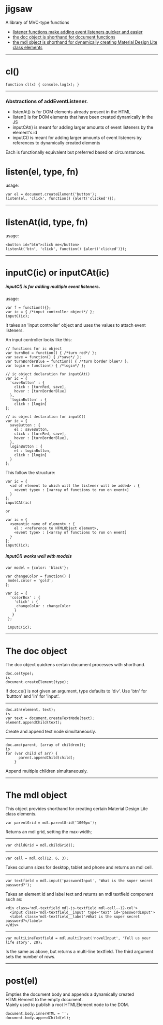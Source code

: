 # jigsaw
A library of MVC-type functions
<ul>
 <li><a href="#listen-listenat-and-inputc">listener functions make adding event listeners quicker and easier</a></li>
 <li><a href="#the-doc-object">the doc object is shorthand for document functions</a></li>
 <li><a href="#the-mdl-object">the mdl object is shorthand for dynamically creating Material Design Lite class elements</a></li>
</ul>

----
# cl()


```function cl(x) { console.log(x); }```

----

<h3>Abstractions of addEventListener.</h3>

 - listenAt() is for DOM elements already present in the HTML
 - listen() is for DOM elements that have been created dynamically in the JS
 - inputCAt() is meant for adding larger amounts of event listeners by the element's id
 - inputC() is meant for adding larger amounts of event listeners by references to dynamically created elements

Each is functionally equivalent but preferred based on circumstances.

# listen(el, type, fn)

usage:

```
var el = document.createElement('button');
listen(el, 'click', function() {alert('clicked')});
```
----
# listenAt(id, type, fn) 

usage:
```
<button id="btn">click me</button>
listenAt('btn', 'click', function() {alert('clicked')});
```
----

# inputC(ic) or inputCAt(ic)

<h5>inputC() is for adding multiple event listeners.</h5>

usage:
```
var f = function(){};
var ic = { /*input controller object*/ };
inputC(ic);
```

It takes an 'input controller' object and uses the values to attach event listeners.

An input controller looks like this:

```
// functions for ic object
var turnRed = function() { /*turn red*/ };
var save = function() { /*save*/ };
var turnBorderBlue = function() { /*turn border blue*/ };
var login = function() { /*login*/ };

// ic object declaration for inputCAt()
var ic = {
  'saveButton' : {
    click : [turnRed, save],
    hover : [turnBorderBlue]
  },
  'loginButton' : {
    click : [login]
};

// ic object declaration for inputC()
var ic = {
  saveButton : {
    el : saveButton,
    click : [turnRed, save],
    hover : [turnBorderBlue],
  },
  loginButton : {
    el : loginButton,
    click : [login]
  }
};

```

This follow the structure:
```
var ic = {
  <id of element to which will the listener will be added> : {
    <event type> : [<array of functions to run on event>]
  }
};
inputCAt(ic)

or

var ic = {
  <semantic name of element> : {
    el : <reference to HTMLObject element>,
    <event type> : [<array of functions to run on event]
  }
};
inputC(ic);
```
<h5>inputC() works well with models</h5>

```
var model = {color: 'black'};

var changeColor = function() {
 model.color = 'gold';
};

var ic = {
  'colorBox' : {
    'click' : {
     changeColor : changeColor
    }
   } 
 };
 
 inputC(ic);
```

----

# The doc object

The doc object quickens certain document processes with shorthand.

```
doc.ce(type);
is
document.createElement(type);
```
If doc.ce() is not given an argument, type defaults to 'div'.
Use 'btn' for 'buttton' and 'in' for 'input'.

----
```
doc.atn(element, text);
is
var text = document.createTextNode(text);
element.appendChild(text);
```
Create and append text node simultaneously.

----
```
doc.amc(parent, [array of children]);
is
for (var child of arr) {
      parent.appendChild(child);
    }
```
Append multiple children simultaneously.

----

# The mdl object

This object provides shorthand for creating certain Material Design Lite class elements.

```
var parentGrid = mdl.parentGrid('1000px');
```
Returns an mdl grid, setting the max-width;

----
```
var childGrid = mdl.childGrid();
```

----
```
var cell = mdl.col(12, 6, 3);
```
Takes column sizes for desktop, tablet and phone and returns an mdl cell.

----
```
var textfield = mdl.input('passwordInput', 'What is the super secret password?');
```
Takes an element id and label text and returns an mdl textfield component such as:
```
<div class='mdl-textfield mdl-js-textfield mdl-cell--12-col'>
  <input class='mdl-textfield__input' type='text' id='passwordInput'>
  <label class='mdl-textfield__label'>What is the super secret password?</label>
</div>
```

----
```
var multiLineTextfield = mdl.multiInput('novelInput', 'Tell us your life story', 20);
```
Is the same as above, but returns a multi-line textfield. The third argument sets the number of rows.

----
# post(el)

Empties the document body and appends a dynamically created HTMLElement to the empty document.<br>
Mainly used to publish a root HTMLElement node to the DOM.


```
document.body.innerHTML = '';
document.body.appendChild(el);
```
